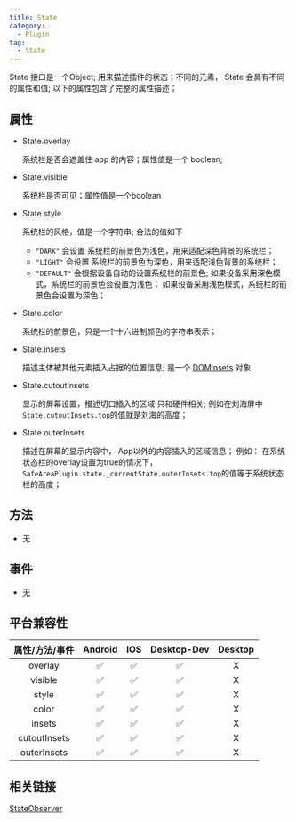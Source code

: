 ```yaml
---
title: State
category:
  - Plugin
tag:
  - State
---
```


State 接口是一个Object; 用来描述插件的状态；不同的元素， State 会具有不同的属性和值;
以下的属性包含了完整的属性描述；


## 属性

  - State.overlay
    
    系统栏是否会遮盖住 app 的内容；属性值是一个 boolean;

  - State.visible

    系统栏是否可见；属性值是一个boolean

  - State.style

    系统栏的风格，值是一个字符串; 合法的值如下
      - `"DARK"`  会设置 系统栏的前景色为浅色，用来适配深色背景的系统栏；
      - `"LIGHT"` 会设置 系统栏的前景色为深色，用来适配浅色背景的系统栏；
      - `"DEFAULT"` 会根据设备自动的设置系统栏的前景色; 
                  如果设备采用深色模式，系统栏的前景色会设置为浅色；
                  如果设备采用浅色模式，系统栏的前景色会设置为深色；

  - State.color

    系统栏的前景色，只是一个十六进制颜色的字符串表示；

  - State.insets

    描述主体被其他元素插入占据的位置信息; 是一个 [DOMInsets](../dom-insets/index.md) 对象


  - State.cutoutInsets

    显示的屏幕设置，描述切口插入的区域 只和硬件相关;
    例如在刘海屏中 `State.cutoutInsets.top`的值就是刘海的高度；

  - State.outerInsets

    描述在屏幕的显示内容中， App以外的内容插入的区域信息；
    例如： 在系统状态栏的overlay设置为true的情况下，`SafeAreaPlugin.state._currentState.outerInsets.top`的值等于系统状态栏的高度；

## 方法

  - 无

## 事件

  - 无


## 平台兼容性


| 属性/方法/事件 | Android | IOS | Desktop-Dev | Desktop |
|:------------:|:-------:|:---:|:-----------:|:-------:|
| overlay      | ✅      | ✅  | ✅          | X       |
| visible      | ✅      | ✅  | ✅          | X       |
| style        | ✅      | ✅  | ✅          | X       |
| color        | ✅      | ✅  | ✅          | X       |
| insets       | ✅      | ✅  | ✅          | X       |
| cutoutInsets | ✅      | ✅  | ✅          | X       |
| outerInsets  | ✅      | ✅  | ✅          | X       |
 

## 相关链接
[StateObserver](../state-observer/index.md)
  
   



